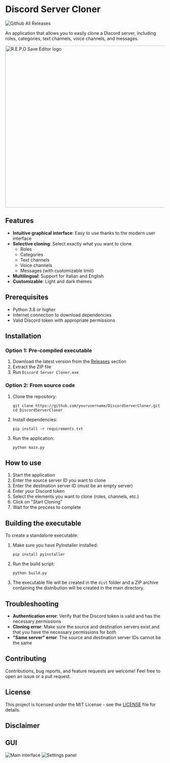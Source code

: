 # Discord Server Cloner
![Github All Releases](https://img.shields.io/github/downloads/seregonwar/DiscordServerCloner/total.svg)


An application that allows you to easily clone a Discord server, including roles, categories, text channels, voice channels, and messages.


<img  src="https://github.com/seregonwar/DiscordServerCloner/blob/main/src/interface/assets/discord_logo.png" alt="R.E.P.O Save Editor logo" width="512">

## Features

- **Intuitive graphical interface**: Easy to use thanks to the modern user interface
- **Selective cloning**: Select exactly what you want to clone
  - Roles
  - Categories
  - Text channels
  - Voice channels
  - Messages (with customizable limit)
- **Multilingual**: Support for Italian and English
- **Customizable**: Light and dark themes


## Prerequisites

- Python 3.8 or higher
- Internet connection to download dependencies
- Valid Discord token with appropriate permissions

## Installation

### Option 1: Pre-compiled executable

1. Download the latest version from the [Releases](https://github.com/seregonwar/DiscordServerCloner/releases) section
2. Extract the ZIP file
3. Run `Discord Server Cloner.exe`

### Option 2: From source code

1. Clone the repository:
   ```
   git clone https://github.com/yourusername/DiscordServerCloner.git
   cd DiscordServerCloner
   ```

2. Install dependencies:
   ```
   pip install -r requirements.txt
   ```

3. Run the application:
   ```
   python main.py
   ```

## How to use

1. Start the application
2. Enter the source server ID you want to clone
3. Enter the destination server ID (must be an empty server)
4. Enter your Discord token
5. Select the elements you want to clone (roles, channels, etc.)
6. Click on "Start Cloning"
7. Wait for the process to complete

## Building the executable

To create a standalone executable:

1. Make sure you have PyInstaller installed:
   ```
   pip install pyinstaller
   ```

2. Run the build script:
   ```
   python build.py
   ```

3. The executable file will be created in the `dist` folder and a ZIP archive containing the distribution will be created in the main directory.

## Troubleshooting

- **Authentication error**: Verify that the Discord token is valid and has the necessary permissions
- **Cloning error**: Make sure the source and destination servers exist and that you have the necessary permissions for both
- **"Same server" error**: The source and destination server IDs cannot be the same

## Contributing

Contributions, bug reports, and feature requests are welcome! Feel free to open an issue or a pull request.

## License

This project is licensed under the MIT License - see the [LICENSE](LICENSE) file for details.

## Disclaimer


## GUI
![Main interface](https://github.com/user-attachments/assets/9a417fd9-cb31-4a1f-8ff1-be0a5dd6b352)
![Settings panel](https://github.com/user-attachments/assets/b6dd3177-e82f-4279-8d7a-7ba1d8e18cea)


